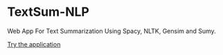 # TextSum-NLP
Web App For Text Summarization Using Spacy, NLTK, Gensim and Sumy. 

 [Try the application](http://textssummarizer.herokuapp.com)
